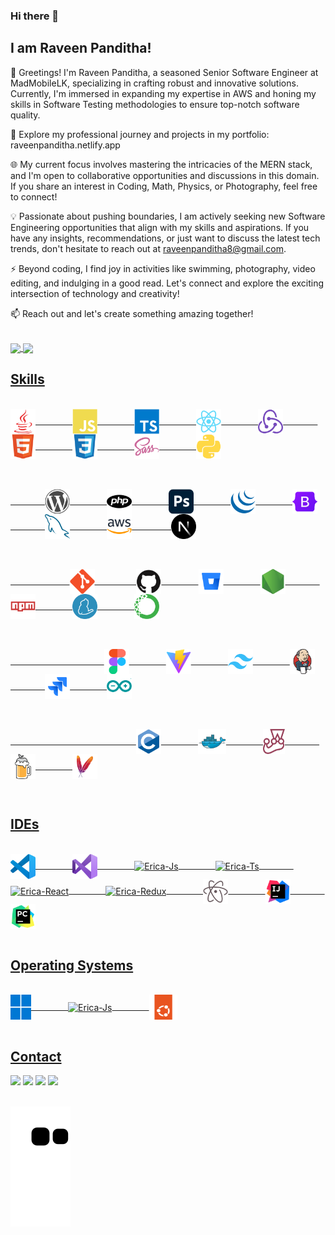 ### Hi there 👋
## I am Raveen Panditha! 

👋 Greetings! I'm Raveen Panditha, a seasoned Senior Software Engineer at MadMobileLK, specializing in crafting robust and innovative solutions. Currently, I'm immersed in expanding my expertise in AWS and honing my skills in Software Testing methodologies to ensure top-notch software quality.

🚀 Explore my professional journey and projects in my portfolio: raveenpanditha.netlify.app

🌐 My current focus involves mastering the intricacies of the MERN stack, and I'm open to collaborative opportunities and discussions in this domain. If you share an interest in Coding, Math, Physics, or Photography, feel free to connect!

💡 Passionate about pushing boundaries, I am actively seeking new Software Engineering opportunities that align with my skills and aspirations. If you have any insights, recommendations, or just want to discuss the latest tech trends, don't hesitate to reach out at raveenpanditha8@gmail.com.

⚡ Beyond coding, I find joy in activities like swimming, photography, video editing, and indulging in a good read. Let's connect and explore the exciting intersection of technology and creativity!

📫 Reach out and let's create something amazing together!

</br>

 <div>
  <a href="https://github.com/RaveenP-glitch">
   <img align="center" height="170" src="https://github-readme-stats.vercel.app/api/top-langs/?username=RaveenP-glitch&layout=compact&langs_count=16&theme=dracula"/>
  <img align="center" src="https://github-readme-stats.vercel.app/api?username=RaveenP-glitch&show_icons=true&theme=dracula&include_all_commits=true&count_private=true&hide=issues"/>
</div>
 
 ## Skills
<div style="display: inline_block"><br>
  <img height="40" align="center" alt="Erica-Java" height="30" width="40" src="https://raw.githubusercontent.com/devicons/devicon/master/icons/java/java-plain.svg">
 &nbsp;&nbsp;&nbsp;&nbsp;&nbsp;&nbsp;&nbsp;&nbsp;&nbsp;&nbsp;&nbsp;&nbsp;&nbsp;
  <img height="40" align="center" alt="Erica-Js" height="30" width="40" src="https://raw.githubusercontent.com/devicons/devicon/master/icons/javascript/javascript-plain.svg">
 &nbsp;&nbsp;&nbsp;&nbsp;&nbsp;&nbsp;&nbsp;&nbsp;&nbsp;&nbsp;&nbsp;&nbsp;&nbsp;
 <img height="40" align="center" alt="Erica-Ts" height="30" width="40" src="https://raw.githubusercontent.com/devicons/devicon/master/icons/typescript/typescript-plain.svg">
 &nbsp;&nbsp;&nbsp;&nbsp;&nbsp;&nbsp;&nbsp;&nbsp;&nbsp;&nbsp;&nbsp;&nbsp;&nbsp;
  <img height="40" align="center" alt="Erica-React" height="30" width="40" src="https://raw.githubusercontent.com/devicons/devicon/master/icons/react/react-original.svg">
 &nbsp;&nbsp;&nbsp;&nbsp;&nbsp;&nbsp;&nbsp;&nbsp;&nbsp;&nbsp;&nbsp;&nbsp;&nbsp;
  <img height="40" align="center" alt="Erica-Redux" height="30" width="40" src="https://raw.githubusercontent.com/devicons/devicon/master/icons/redux/redux-original.svg">
 &nbsp;&nbsp;&nbsp;&nbsp;&nbsp;&nbsp;&nbsp;&nbsp;&nbsp;&nbsp;&nbsp;&nbsp;&nbsp;
  <img height="40" align="center" alt="Erica-HTML" height="30" width="40" src="https://raw.githubusercontent.com/devicons/devicon/master/icons/html5/html5-original.svg">
 &nbsp;&nbsp;&nbsp;&nbsp;&nbsp;&nbsp;&nbsp;&nbsp;&nbsp;&nbsp;&nbsp;&nbsp;&nbsp;
  <img height="40" align="center" alt="Erica-CSS" height="30" width="40" src="https://raw.githubusercontent.com/devicons/devicon/master/icons/css3/css3-original.svg">
 &nbsp;&nbsp;&nbsp;&nbsp;&nbsp;&nbsp;&nbsp;&nbsp;&nbsp;&nbsp;&nbsp;&nbsp;&nbsp;
   <img height="40" align="center" alt="Erica-Js" height="30" width="40" src="https://github.com/devicons/devicon/blob/master/icons/sass/sass-original.svg">
 &nbsp;&nbsp;&nbsp;&nbsp;&nbsp;&nbsp;&nbsp;&nbsp;&nbsp;&nbsp;&nbsp;&nbsp;&nbsp;
  <img height="40" align="center" alt="Erica-Js" height="30" width="40" src="https://raw.githubusercontent.com/devicons/devicon/master/icons/python/python-plain.svg">

</br></br>
   &nbsp;&nbsp;&nbsp;&nbsp;&nbsp;&nbsp;&nbsp;&nbsp;&nbsp;&nbsp;&nbsp;&nbsp;&nbsp;
    <img height="40" align="center" alt="Erica-Js" height="30" width="40" src="https://raw.githubusercontent.com/devicons/devicon/master/icons/wordpress/wordpress-plain.svg">
      &nbsp;&nbsp;&nbsp;&nbsp;&nbsp;&nbsp;&nbsp;&nbsp;&nbsp;&nbsp;&nbsp;&nbsp;&nbsp;
   <img height="40" align="center" alt="Erica-Js" height="30" width="40" src="https://raw.githubusercontent.com/devicons/devicon/master/icons/php/php-plain.svg">
  &nbsp;&nbsp;&nbsp;&nbsp;&nbsp;&nbsp;&nbsp;&nbsp;&nbsp;&nbsp;&nbsp;&nbsp;&nbsp;
    <img height="40" align="center" alt="Erica-Js" height="30" width="40" src="https://raw.githubusercontent.com/devicons/devicon/master/icons/photoshop/photoshop-plain.svg">
  &nbsp;&nbsp;&nbsp;&nbsp;&nbsp;&nbsp;&nbsp;&nbsp;&nbsp;&nbsp;&nbsp;&nbsp;&nbsp;
    <img height="40" align="center" alt="Erica-Js" height="30" width="40" src="https://github.com/devicons/devicon/blob/master/icons/jquery/jquery-original.svg">
  &nbsp;&nbsp;&nbsp;&nbsp;&nbsp;&nbsp;&nbsp;&nbsp;&nbsp;&nbsp;&nbsp;&nbsp;&nbsp;
    <img height="40" align="center" alt="Erica-Js" height="30" width="40" src="https://github.com/devicons/devicon/blob/master/icons/bootstrap/bootstrap-original.svg">
  &nbsp;&nbsp;&nbsp;&nbsp;&nbsp;&nbsp;&nbsp;&nbsp;&nbsp;&nbsp;&nbsp;&nbsp;&nbsp;
    <img height="40" align="center" alt="Erica-Js" height="30" width="40" src="https://github.com/devicons/devicon/blob/master/icons/mysql/mysql-original.svg">
  &nbsp;&nbsp;&nbsp;&nbsp;&nbsp;&nbsp;&nbsp;&nbsp;&nbsp;&nbsp;&nbsp;&nbsp;&nbsp;
    <img height="40" align="center" alt="Erica-Js" height="30" width="40" src="https://github.com/devicons/devicon/blob/master/icons/amazonwebservices/amazonwebservices-original-wordmark.svg">
  &nbsp;&nbsp;&nbsp;&nbsp;&nbsp;&nbsp;&nbsp;&nbsp;&nbsp;&nbsp;&nbsp;&nbsp;&nbsp;&nbsp;
    <img height="40" align="center" alt="Erica-Js" height="30" width="40" src="https://github.com/devicons/devicon/blob/master/icons/nextjs/nextjs-original.svg">

 </br></br> 
  &nbsp;&nbsp;&nbsp;&nbsp;&nbsp;&nbsp;&nbsp;&nbsp;&nbsp;&nbsp;&nbsp;&nbsp;&nbsp;&nbsp;&nbsp;&nbsp;&nbsp;&nbsp;&nbsp;&nbsp;&nbsp;&nbsp;&nbsp;
    <img height="40" align="center" alt="Erica-Js" height="30" width="40" src="https://github.com/devicons/devicon/blob/master/icons/git/git-original.svg">
  &nbsp;&nbsp;&nbsp;&nbsp;&nbsp;&nbsp;&nbsp;&nbsp;&nbsp;&nbsp;&nbsp;&nbsp;&nbsp;&nbsp;&nbsp;
    <img height="40" align="center" alt="Erica-Js" height="30" width="40" src="https://github.com/devicons/devicon/blob/master/icons/github/github-original.svg">
  &nbsp;&nbsp;&nbsp;&nbsp;&nbsp;&nbsp;&nbsp;&nbsp;&nbsp;&nbsp;&nbsp;&nbsp;&nbsp;
    <img height="40" align="center" alt="Erica-Js" height="30" width="40" src="https://github.com/devicons/devicon/blob/master/icons/bitbucket/bitbucket-original.svg">
  &nbsp;&nbsp;&nbsp;&nbsp;&nbsp;&nbsp;&nbsp;&nbsp;&nbsp;&nbsp;&nbsp;&nbsp;&nbsp;
    <img height="40" align="center" alt="Erica-Js" height="30" width="40" src="https://github.com/devicons/devicon/blob/master/icons/nodejs/nodejs-original.svg">
  &nbsp;&nbsp;&nbsp;&nbsp;&nbsp;&nbsp;&nbsp;&nbsp;&nbsp;&nbsp;&nbsp;&nbsp;&nbsp;
    <img height="40" align="center" alt="Erica-Js" height="30" width="40" src="https://github.com/devicons/devicon/blob/master/icons/npm/npm-original-wordmark.svg">
  &nbsp;&nbsp;&nbsp;&nbsp;&nbsp;&nbsp;&nbsp;&nbsp;&nbsp;&nbsp;&nbsp;&nbsp;&nbsp;
    <img height="40" align="center" alt="Erica-Js" height="30" width="40" src="https://github.com/devicons/devicon/blob/master/icons/yarn/yarn-original.svg">
  &nbsp;&nbsp;&nbsp;&nbsp;&nbsp;&nbsp;&nbsp;&nbsp;&nbsp;&nbsp;&nbsp;&nbsp;&nbsp;
    <img height="40" align="center" alt="Erica-Js" height="30" width="40" src="https://github.com/devicons/devicon/blob/master/icons/anaconda/anaconda-original.svg">
    
  </br></br>
  &nbsp;&nbsp;&nbsp;&nbsp;&nbsp;&nbsp;&nbsp;&nbsp;&nbsp;&nbsp;&nbsp;&nbsp;&nbsp;&nbsp;&nbsp;&nbsp;&nbsp;&nbsp;&nbsp;&nbsp;&nbsp;&nbsp;&nbsp;&nbsp;&nbsp;&nbsp;&nbsp;&nbsp;&nbsp;&nbsp;&nbsp;&nbsp;&nbsp;&nbsp;&nbsp;&nbsp;&nbsp;
    <img height="40" align="center" alt="Erica-Js" height="30" width="40" src="https://github.com/devicons/devicon/blob/master/icons/figma/figma-original.svg">
  &nbsp;&nbsp;&nbsp;&nbsp;&nbsp;&nbsp;&nbsp;&nbsp;&nbsp;&nbsp;&nbsp;&nbsp;&nbsp;
    <img height="40" align="center" alt="Erica-Js" height="30" width="40" src="https://github.com/devicons/devicon/blob/master/icons/vitejs/vitejs-original.svg">
  &nbsp;&nbsp;&nbsp;&nbsp;&nbsp;&nbsp;&nbsp;&nbsp;&nbsp;&nbsp;&nbsp;&nbsp;&nbsp;
    <img height="40" align="center" alt="Erica-Js" height="30" width="40" src="https://github.com/devicons/devicon/blob/master/icons/tailwindcss/tailwindcss-original.svg"> 
  &nbsp;&nbsp;&nbsp;&nbsp;&nbsp;&nbsp;&nbsp;&nbsp;&nbsp;&nbsp;&nbsp;&nbsp;&nbsp;
    <img height="40" align="center" alt="Erica-Js" height="30" width="40" src="https://github.com/devicons/devicon/blob/master/icons/jenkins/jenkins-original.svg">
  &nbsp;&nbsp;&nbsp;&nbsp;&nbsp;&nbsp;&nbsp;&nbsp;&nbsp;&nbsp;&nbsp;&nbsp;&nbsp;
    <img height="40" align="center" alt="Erica-Js" height="30" width="40" src="https://github.com/devicons/devicon/blob/master/icons/jira/jira-original.svg">
  &nbsp;&nbsp;&nbsp;&nbsp;&nbsp;&nbsp;&nbsp;&nbsp;&nbsp;&nbsp;&nbsp;&nbsp;&nbsp;
    <img height="40" align="center" alt="Erica-Js" height="30" width="40" src="https://github.com/devicons/devicon/blob/master/icons/arduino/arduino-original.svg">

   </br></br>
  &nbsp;&nbsp;&nbsp;&nbsp;&nbsp;&nbsp;&nbsp;&nbsp;&nbsp;&nbsp;&nbsp;&nbsp;&nbsp;&nbsp;&nbsp;&nbsp;&nbsp;&nbsp;&nbsp;&nbsp;&nbsp;&nbsp;&nbsp;&nbsp;&nbsp;&nbsp;&nbsp;&nbsp;&nbsp;&nbsp;&nbsp;&nbsp;&nbsp;&nbsp;&nbsp;&nbsp;&nbsp;&nbsp;&nbsp;&nbsp;&nbsp;&nbsp;&nbsp;&nbsp;&nbsp;&nbsp;&nbsp;&nbsp;&nbsp;&nbsp;
   <img height="40" align="center" alt="Erica-Js" height="30" width="40" src="https://github.com/devicons/devicon/blob/master/icons/c/c-original.svg">
  &nbsp;&nbsp;&nbsp;&nbsp;&nbsp;&nbsp;&nbsp;&nbsp;&nbsp;&nbsp;&nbsp;&nbsp;&nbsp;
    <img height="40" align="center" alt="Erica-Js" height="45" width="45" src="https://github.com/devicons/devicon/blob/master/icons/docker/docker-original.svg">
  &nbsp;&nbsp;&nbsp;&nbsp;&nbsp;&nbsp;&nbsp;&nbsp;&nbsp;&nbsp;&nbsp;&nbsp;&nbsp;
    <img height="40" align="center" alt="Erica-Js" height="30" width="35" src="https://github.com/devicons/devicon/blob/master/icons/jest/jest-plain.svg">
  &nbsp;&nbsp;&nbsp;&nbsp;&nbsp;&nbsp;&nbsp;&nbsp;&nbsp;&nbsp;&nbsp;&nbsp;&nbsp;
    <img height="40" align="center" alt="Erica-Js" height="30" width="40" src="https://github.com/devicons/devicon/blob/master/icons/homebrew/homebrew-original.svg"> 
  &nbsp;&nbsp;&nbsp;&nbsp;&nbsp;&nbsp;&nbsp;&nbsp;&nbsp;&nbsp;&nbsp;&nbsp;&nbsp;
    <img height="40" align="center" alt="Erica-Js" height="30" width="40" src="https://github.com/devicons/devicon/blob/master/icons/maven/maven-original.svg">

</div>
  
</br>

## IDEs
<div style="display: inline_block"><br>
  <img height="40" align="center" alt="Erica-Java" height="30" width="40" src="https://github.com/devicons/devicon/blob/master/icons/vscode/vscode-original.svg">
  &nbsp;&nbsp;&nbsp;&nbsp;&nbsp;&nbsp;&nbsp;&nbsp;&nbsp;&nbsp;&nbsp;&nbsp;&nbsp;
  <img height="40" align="center" alt="Erica-CSS" height="30" width="40" src="https://github.com/devicons/devicon/blob/master/icons/visualstudio/visualstudio-original.svg">
 &nbsp;&nbsp;&nbsp;&nbsp;&nbsp;&nbsp;&nbsp;&nbsp;&nbsp;&nbsp;&nbsp;&nbsp;&nbsp;
  <img height="40" align="center" alt="Erica-Js" height="35" width="40" src="https://upload.wikimedia.org/wikipedia/commons/thumb/9/98/Apache_NetBeans_Logo.svg/444px-Apache_NetBeans_Logo.svg.png">
 &nbsp;&nbsp;&nbsp;&nbsp;&nbsp;&nbsp;&nbsp;&nbsp;&nbsp;&nbsp;&nbsp;&nbsp;&nbsp;
 <img height="40" align="center" alt="Erica-Ts" height="30" width="40" src="https://cdn.freebiesupply.com/logos/large/2x/eclipse-11-logo-svg-vector.svg">
 &nbsp;&nbsp;&nbsp;&nbsp;&nbsp;&nbsp;&nbsp;&nbsp;&nbsp;&nbsp;&nbsp;&nbsp;&nbsp;
  <img height="40" align="center" alt="Erica-React" height="40" width="40" src="https://upload.wikimedia.org/wikipedia/commons/thumb/3/38/Jupyter_logo.svg/1767px-Jupyter_logo.svg.png">
 &nbsp;&nbsp;&nbsp;&nbsp;&nbsp;&nbsp;&nbsp;&nbsp;&nbsp;&nbsp;&nbsp;&nbsp;&nbsp;
  <img height="40" align="center" alt="Erica-Redux" height="30" width="40" src="https://upload.wikimedia.org/wikipedia/commons/thumb/6/69/Notepad%2B%2B_Logo.svg/1184px-Notepad%2B%2B_Logo.svg.png">
 &nbsp;&nbsp;&nbsp;&nbsp;&nbsp;&nbsp;&nbsp;&nbsp;&nbsp;&nbsp;&nbsp;&nbsp;&nbsp;
  <img height="40" align="center" alt="Erica-HTML" height="30" width="40" src="https://github.com/devicons/devicon/blob/master/icons/atom/atom-original.svg">
 &nbsp;&nbsp;&nbsp;&nbsp;&nbsp;&nbsp;&nbsp;&nbsp;&nbsp;&nbsp;&nbsp;&nbsp;&nbsp;
   <img height="40" align="center" alt="Erica-Js" height="30" width="40" src="https://github.com/devicons/devicon/blob/master/icons/intellij/intellij-original.svg">
 &nbsp;&nbsp;&nbsp;&nbsp;&nbsp;&nbsp;&nbsp;&nbsp;&nbsp;&nbsp;&nbsp;&nbsp;&nbsp;
  <img height="40" align="center" alt="Erica-Js" height="30" width="40" src="https://github.com/devicons/devicon/blob/master/icons/pycharm/pycharm-original.svg">
</div>

</br>

## Operating Systems
<div style="display: inline_block"><br>
  <img height="40" align="center" alt="Erica-Java" height="33" width="33" src="https://github.com/devicons/devicon/blob/master/icons/windows11/windows11-original.svg">
 &nbsp;&nbsp;&nbsp;&nbsp;&nbsp;&nbsp;&nbsp;&nbsp;&nbsp;&nbsp;&nbsp;&nbsp;&nbsp;
  <img height="40" align="center" alt="Erica-Js" height="66" width="42" src="https://icons.iconarchive.com/icons/icons8/windows-8/512/Systems-Mac-Os-icon.png">
 &nbsp;&nbsp;&nbsp;&nbsp;&nbsp;&nbsp;&nbsp;&nbsp;&nbsp;&nbsp;&nbsp;&nbsp;&nbsp;
 <img height="40" align="center" alt="Erica-Ts" height="40" width="45" src="https://github.com/devicons/devicon/blob/master/icons/ubuntu/ubuntu-original.svg">

</div>

</br>

## Contact 
<div> 
  <a href="https://www.linkedin.com/in/raveen-panditha/" target="_blank"><img src="https://img.shields.io/badge/-LinkedIn-%230077B5?style=for-the-badge&logo=linkedin&logoColor=white" target="_blank"></a> 
  <a href="https://x.com/raveen9011234?t=6v4t3Bvfh75bGqPnhm5RnA&s=08" target="_blank"><img src="https://img.shields.io/badge/-Twitter-%23EA4335?style=for-the-badge&logo=twitter&logoColor=white" target="_blank"></a>
  <a href="https://instagram.com/lodiya_labs" target="_blank"><img src="https://img.shields.io/badge/-Instagram-%23E4405F?style=for-the-badge&logo=instagram&logoColor=white" target="_blank"></a>
  <a href = "mailto: raveenpanditha8@gmail.com"><img src="https://img.shields.io/badge/-Gmail-%23333?style=for-the-badge&logo=gmail&logoColor=white" target="_blank"></a>
 </br>
</br>
 
  ![Snake animation](https://github.com/RaveenP-glitch/RaveenP-glitch/blob/output/github-contribution-grid-snake.svg)
 
</div>

